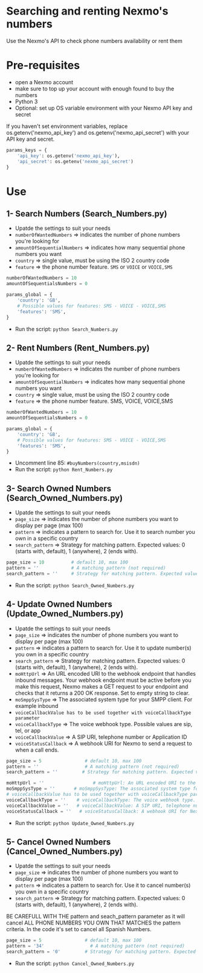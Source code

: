 # Searching and renting Nexmo's numbers
Use the Nexmo's API to check phone numbers availability or rent them 

# Pre-requisites

* open a Nexmo account
* make sure to top up your account with enough found to buy the numbers
* Python 3
* Optional: set up OS variable environment with your Nexmo API key and secret

If you haven't set environment variables, replace os.getenv('nexmo_api_key') and os.getenv('nexmo_api_secret') with your API key and secret.

```python
params_keys = {
    'api_key': os.getenv('nexmo_api_key'),
    'api_secret': os.getenv('nexmo_api_secret')
}
```

# Use

## 1- Search Numbers (Search_Numbers.py)

* Upatde the settings to suit your needs
* `numberOfWantedNumbers` => indicates the number of phone numbers you're looking for
* `amountOfSequentialNumbers` => indicates how many sequential phone numbers you want 
* `country` => single value, must be using the ISO 2 country code
* `feature` => the phone number feature. `SMS` or `VOICE` or `VOICE,SMS`

```python
numberOfWantedNumbers = 10
amountOfSequentialsNumbers = 0

params_global = {
    'country': 'GB',
    # Possible values for features: SMS - VOICE - VOICE,SMS
    'features': 'SMS',
}
```

* Run the script: `python Search_Numbers.py`

## 2- Rent Numbers (Rent_Numbers.py)

* Upatde the settings to suit your needs
* `numberOfWantedNumbers` => indicates the number of phone numbers you're looking for
* `amountOfSequentialNumbers` => indicates how many sequential phone numbers you want 
* `country` => single value, must be using the ISO 2 country code
* `feature` => the phone number feature. SMS, VOICE, VOICE,SMS

```python
numberOfWantedNumbers = 10
amountOfSequentialsNumbers = 0

params_global = {
    'country': 'GB',
    # Possible values for features: SMS - VOICE - VOICE,SMS
    'features': 'SMS',
}
```

* Uncomment line 85: `#buyNumbers(country,msisdn)`
* Run the script: `python Rent_Numbers.py`

## 3- Search Owned Numbers (Search_Owned_Numbers.py)

* Upatde the settings to suit your needs
* `page_size` => indicates the number of phone numbers you want to display per page (max 100)
* `pattern` => indicates a pattern to search for. Use it to search number you own in a specific country 
* `search_pattern` => Strategy for matching pattern. Expected values: 0 (starts with, default), 1 (anywhere), 2 (ends with).

```python
page_size = 10          # default 10, max 100
pattern = ''            # A matching pattern (not required)
search_pattern = ''     # Strategy for matching pattern. Expected values: 0 (starts with, default), 1 (anywhere), 2 (ends with). (not required)
```

* Run the script: `python Search_Owned_Numbers.py`

## 4- Update Owned Numbers (Update_Owned_Numbers.py)

* Upatde the settings to suit your needs
* `page_size` => indicates the number of phone numbers you want to display per page (max 100)
* `pattern` => indicates a pattern to search for. Use it to update number(s) you own in a specific country 
* `search_pattern` => Strategy for matching pattern. Expected values: 0 (starts with, default), 1 (anywhere), 2 (ends with).
* `moHttpUrl` => An URL encoded URI to the webhook endpoint that handles inbound messages. Your webhook endpoint must be active before you make this request, Nexmo makes a GET request to your endpoint and checks that it returns a 200 OK response. Set to empty string to clear.
* `moSmppSysType` => The associated system type for your SMPP client. For example inbound
* `voiceCallbackValue has to be used together with voiceCallbackType parameter`
* `voiceCallbackType` => The voice webhook type. Possible values are sip, tel, or app
* `voiceCallbackValue` => A SIP URI, telephone number or Application ID
* `voiceStatusCallback` => A webhook URI for Nexmo to send a request to when a call ends.

```python
page_size = 5                # default 10, max 100
pattern = ''                 # A matching pattern (not required)
search_pattern = ''         # Strategy for matching pattern. Expected values: 0 (starts with, default), 1 (anywhere), 2 (ends with). (not required)

moHttpUrl = ''                  # moHttpUrl: An URL encoded URI to the webhook endpoint that handles inbound messages. Your webhook endpoint must be active before you make this request, Nexmo makes a GET request to your endpoint and checks that it returns a 200 OK response. Set to empty string to clear.
moSmppSysType = ''       # moSmppSysType: The associated system type for your SMPP client. For example inbound
# voiceCallbackValue has to be used together with voiceCallbackType parameter.
voiceCallbackType = ''    # voiceCallbackType: The voice webhook type. Possible values are sip, tel, or app
voiceCallbackValue = ''   # voiceCallbackValue: A SIP URI, telephone number or Application ID
voiceStatusCallback = ''   # voiceStatusCallback: A webhook URI for Nexmo to send a request to when a call ends.
```

* Run the script: `python Update_Owned_Numbers.py`

## 5- Cancel Owned Numbers (Cancel_Owned_Numbers.py)

* Upatde the settings to suit your needs
* `page_size` => indicates the number of phone numbers you want to display per page (max 100)
* `pattern` => indicates a pattern to search for. Use it to cancel number(s) you own in a specific country 
* `search_pattern` => Strategy for matching pattern. Expected values: 0 (starts with, default), 1 (anywhere), 2 (ends with).

BE CAREFULL WITH THE pattern and seach_pattern parameter as it will cancel ALL PHONE NUMBERS YOU OWN THAT MATCHES the pattern criteria. In the code it's set to cancel all Spanish Numbers.

```python
page_size = 5                # default 10, max 100
pattern = '34'                 # A matching pattern (not required)
search_pattern = '0'         # Strategy for matching pattern. Expected values: 0 (starts with, default), 1 (anywhere), 2 (ends with). (not required)

```

* Run the script: `python Cancel_Owned_Numbers.py`

